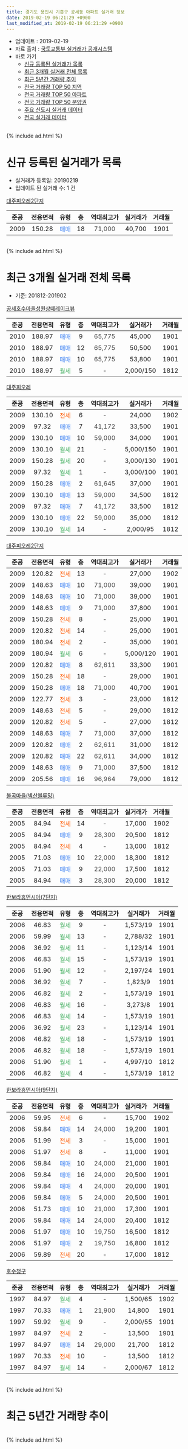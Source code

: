 ```yaml
---
title: 경기도 용인시 기흥구 공세동 아파트 실거래 정보
date: 2019-02-19 06:21:29 +0900
last_modified_at: 2019-02-19 06:21:29 +0900
---
```


* 업데이트 : 2019-02-19
* 자료 출처 : [국토교통부 실거래가 공개시스템](http://rt.molit.go.kr)
* 바로 가기
    * [신규 등록된 실거래가 목록](#신규-등록된-실거래가-목록)
    * [최근 3개월 실거래 전체 목록](#최근-3개월-실거래-전체-목록)
    * [최근 5년간 거래량 추이](#최근-5년간-거래량-추이)
    * [전국 거래량 TOP 50 지역](https://ayogom.github.io/apt-trade-info/최근-3개월-전국에서-가장-거래가-많이-발생한-지역)
    * [전국 거래량 TOP 50 아파트](https://ayogom.github.io/apt-trade-info/최근-3개월-전국에서-가장-거래가-많이-발생한-아파트)
    * [전국 거래량 TOP 50 분양권](https://ayogom.github.io/apt-trade-info/최근-3개월-전국에서-가장-거래가-많이-발생한-분양권)
    * [주요 신도시 실거래 데이터](https://ayogom.github.io/apt-trade-info/주요-신도시)
    * [전국 실거래 데이터](https://ayogom.github.io/apt-trade-info/전국)
<br>
{% include ad.html %}
<br>

# 신규 등록된 실거래가 목록
* 실거래가 등록일: 20190219
* 업데이트 된 실거래 수: 1 건


[대주피오레2단지](https://search.naver.com/search.naver?query=%EA%B2%BD%EA%B8%B0%EB%8F%84+%EC%9A%A9%EC%9D%B8%EC%8B%9C+%EA%B8%B0%ED%9D%A5%EA%B5%AC+%EA%B3%B5%EC%84%B8%EB%8F%99+%EB%8C%80%EC%A3%BC%ED%94%BC%EC%98%A4%EB%A0%882%EB%8B%A8%EC%A7%80)

|준공|전용면적|유형|층|역대최고가|실거래가|거래월|
|:---:|:---:|:---:|:---:|:---:|:---:|:---:|
|2009|150.28|<span style="color:#4285f3">매매</span>|18|<span style="color:#444444">71,000</span>|40,700|1901|


<br>
{% include ad.html %}
<br>

# 최근 3개월 실거래 전체 목록
* 기준: 201812-201902


[공세호수마을성원상떼레이크뷰](https://search.naver.com/search.naver?query=%EA%B2%BD%EA%B8%B0%EB%8F%84+%EC%9A%A9%EC%9D%B8%EC%8B%9C+%EA%B8%B0%ED%9D%A5%EA%B5%AC+%EA%B3%B5%EC%84%B8%EB%8F%99+%EA%B3%B5%EC%84%B8%ED%98%B8%EC%88%98%EB%A7%88%EC%9D%84%EC%84%B1%EC%9B%90%EC%83%81%EB%96%BC%EB%A0%88%EC%9D%B4%ED%81%AC%EB%B7%B0)

|준공|전용면적|유형|층|역대최고가|실거래가|거래월|
|:---:|:---:|:---:|:---:|:---:|:---:|:---:|
|2010|188.97|<span style="color:#4285f3">매매</span>|9|<span style="color:#444444">65,775</span>|45,000|1901|
|2010|188.97|<span style="color:#4285f3">매매</span>|12|<span style="color:#444444">65,775</span>|50,500|1901|
|2010|188.97|<span style="color:#4285f3">매매</span>|10|<span style="color:#444444">65,775</span>|53,800|1901|
|2010|188.97|<span style="color:#34a853">월세</span>|5|<span style="color:#444444">-</span>|2,000/150|1812|

[대주피오레](https://search.naver.com/search.naver?query=%EA%B2%BD%EA%B8%B0%EB%8F%84+%EC%9A%A9%EC%9D%B8%EC%8B%9C+%EA%B8%B0%ED%9D%A5%EA%B5%AC+%EA%B3%B5%EC%84%B8%EB%8F%99+%EB%8C%80%EC%A3%BC%ED%94%BC%EC%98%A4%EB%A0%88)

|준공|전용면적|유형|층|역대최고가|실거래가|거래월|
|:---:|:---:|:---:|:---:|:---:|:---:|:---:|
|2009|130.10|<span style="color:#ff5a00">전세</span>|6|<span style="color:#444444">-</span>|24,000|1902|
|2009|97.32|<span style="color:#4285f3">매매</span>|7|<span style="color:#444444">41,172</span>|33,500|1901|
|2009|130.10|<span style="color:#4285f3">매매</span>|10|<span style="color:#444444">59,000</span>|34,000|1901|
|2009|130.10|<span style="color:#34a853">월세</span>|21|<span style="color:#444444">-</span>|5,000/150|1901|
|2009|150.28|<span style="color:#34a853">월세</span>|20|<span style="color:#444444">-</span>|3,000/130|1901|
|2009|97.32|<span style="color:#34a853">월세</span>|1|<span style="color:#444444">-</span>|3,000/100|1901|
|2009|150.28|<span style="color:#4285f3">매매</span>|2|<span style="color:#444444">61,645</span>|37,000|1901|
|2009|130.10|<span style="color:#4285f3">매매</span>|13|<span style="color:#444444">59,000</span>|34,500|1812|
|2009|97.32|<span style="color:#4285f3">매매</span>|7|<span style="color:#444444">41,172</span>|33,500|1812|
|2009|130.10|<span style="color:#4285f3">매매</span>|22|<span style="color:#444444">59,000</span>|35,000|1812|
|2009|130.10|<span style="color:#34a853">월세</span>|14|<span style="color:#444444">-</span>|2,000/95|1812|

[대주피오레2단지](https://search.naver.com/search.naver?query=%EA%B2%BD%EA%B8%B0%EB%8F%84+%EC%9A%A9%EC%9D%B8%EC%8B%9C+%EA%B8%B0%ED%9D%A5%EA%B5%AC+%EA%B3%B5%EC%84%B8%EB%8F%99+%EB%8C%80%EC%A3%BC%ED%94%BC%EC%98%A4%EB%A0%882%EB%8B%A8%EC%A7%80)

|준공|전용면적|유형|층|역대최고가|실거래가|거래월|
|:---:|:---:|:---:|:---:|:---:|:---:|:---:|
|2009|120.82|<span style="color:#ff5a00">전세</span>|13|<span style="color:#444444">-</span>|27,000|1902|
|2009|148.63|<span style="color:#4285f3">매매</span>|10|<span style="color:#444444">71,000</span>|39,000|1901|
|2009|148.63|<span style="color:#4285f3">매매</span>|10|<span style="color:#444444">71,000</span>|39,000|1901|
|2009|148.63|<span style="color:#4285f3">매매</span>|9|<span style="color:#444444">71,000</span>|37,800|1901|
|2009|150.28|<span style="color:#ff5a00">전세</span>|8|<span style="color:#444444">-</span>|25,000|1901|
|2009|120.82|<span style="color:#ff5a00">전세</span>|14|<span style="color:#444444">-</span>|25,000|1901|
|2009|180.94|<span style="color:#ff5a00">전세</span>|2|<span style="color:#444444">-</span>|35,000|1901|
|2009|180.94|<span style="color:#34a853">월세</span>|6|<span style="color:#444444">-</span>|5,000/120|1901|
|2009|120.82|<span style="color:#4285f3">매매</span>|8|<span style="color:#444444">62,611</span>|33,300|1901|
|2009|150.28|<span style="color:#ff5a00">전세</span>|18|<span style="color:#444444">-</span>|29,000|1901|
|2009|150.28|<span style="color:#4285f3">매매</span>|18|<span style="color:#444444">71,000</span>|40,700|1901|
|2009|122.77|<span style="color:#ff5a00">전세</span>|3|<span style="color:#444444">-</span>|23,000|1812|
|2009|148.63|<span style="color:#ff5a00">전세</span>|5|<span style="color:#444444">-</span>|29,000|1812|
|2009|120.82|<span style="color:#ff5a00">전세</span>|5|<span style="color:#444444">-</span>|27,000|1812|
|2009|148.63|<span style="color:#4285f3">매매</span>|7|<span style="color:#444444">71,000</span>|37,000|1812|
|2009|120.82|<span style="color:#4285f3">매매</span>|2|<span style="color:#444444">62,611</span>|31,000|1812|
|2009|120.82|<span style="color:#4285f3">매매</span>|22|<span style="color:#444444">62,611</span>|34,000|1812|
|2009|148.63|<span style="color:#4285f3">매매</span>|9|<span style="color:#444444">71,000</span>|37,500|1812|
|2009|205.56|<span style="color:#4285f3">매매</span>|16|<span style="color:#444444">96,964</span>|79,000|1812|

[불곡마을(벽산블루밍)](https://search.naver.com/search.naver?query=%EA%B2%BD%EA%B8%B0%EB%8F%84+%EC%9A%A9%EC%9D%B8%EC%8B%9C+%EA%B8%B0%ED%9D%A5%EA%B5%AC+%EA%B3%B5%EC%84%B8%EB%8F%99+%EB%B6%88%EA%B3%A1%EB%A7%88%EC%9D%84%28%EB%B2%BD%EC%82%B0%EB%B8%94%EB%A3%A8%EB%B0%8D%29)

|준공|전용면적|유형|층|역대최고가|실거래가|거래월|
|:---:|:---:|:---:|:---:|:---:|:---:|:---:|
|2005|84.94|<span style="color:#ff5a00">전세</span>|14|<span style="color:#444444">-</span>|17,000|1902|
|2005|84.94|<span style="color:#4285f3">매매</span>|9|<span style="color:#444444">28,300</span>|20,500|1812|
|2005|84.94|<span style="color:#ff5a00">전세</span>|4|<span style="color:#444444">-</span>|13,000|1812|
|2005|71.03|<span style="color:#4285f3">매매</span>|10|<span style="color:#444444">22,000</span>|18,300|1812|
|2005|71.03|<span style="color:#4285f3">매매</span>|9|<span style="color:#444444">22,000</span>|17,500|1812|
|2005|84.94|<span style="color:#4285f3">매매</span>|3|<span style="color:#444444">28,300</span>|20,000|1812|

[한보라휴먼시아(7단지)](https://search.naver.com/search.naver?query=%EA%B2%BD%EA%B8%B0%EB%8F%84+%EC%9A%A9%EC%9D%B8%EC%8B%9C+%EA%B8%B0%ED%9D%A5%EA%B5%AC+%EA%B3%B5%EC%84%B8%EB%8F%99+%ED%95%9C%EB%B3%B4%EB%9D%BC%ED%9C%B4%EB%A8%BC%EC%8B%9C%EC%95%84%287%EB%8B%A8%EC%A7%80%29)

|준공|전용면적|유형|층|역대최고가|실거래가|거래월|
|:---:|:---:|:---:|:---:|:---:|:---:|:---:|
|2006|46.83|<span style="color:#34a853">월세</span>|9|<span style="color:#444444">-</span>|1,573/19|1901|
|2006|59.99|<span style="color:#34a853">월세</span>|13|<span style="color:#444444">-</span>|2,788/32|1901|
|2006|36.92|<span style="color:#34a853">월세</span>|11|<span style="color:#444444">-</span>|1,123/14|1901|
|2006|46.83|<span style="color:#34a853">월세</span>|15|<span style="color:#444444">-</span>|1,573/19|1901|
|2006|51.90|<span style="color:#34a853">월세</span>|12|<span style="color:#444444">-</span>|2,197/24|1901|
|2006|36.92|<span style="color:#34a853">월세</span>|7|<span style="color:#444444">-</span>|1,823/9|1901|
|2006|46.82|<span style="color:#34a853">월세</span>|2|<span style="color:#444444">-</span>|1,573/19|1901|
|2006|46.83|<span style="color:#34a853">월세</span>|16|<span style="color:#444444">-</span>|3,273/8|1901|
|2006|46.83|<span style="color:#34a853">월세</span>|14|<span style="color:#444444">-</span>|1,573/19|1901|
|2006|36.92|<span style="color:#34a853">월세</span>|23|<span style="color:#444444">-</span>|1,123/14|1901|
|2006|46.82|<span style="color:#34a853">월세</span>|18|<span style="color:#444444">-</span>|1,573/19|1901|
|2006|46.82|<span style="color:#34a853">월세</span>|18|<span style="color:#444444">-</span>|1,573/19|1901|
|2006|51.90|<span style="color:#34a853">월세</span>|1|<span style="color:#444444">-</span>|4,997/10|1812|
|2006|46.82|<span style="color:#34a853">월세</span>|4|<span style="color:#444444">-</span>|1,573/19|1812|


<script async src="//pagead2.googlesyndication.com/pagead/js/adsbygoogle.js"></script>
<!-- 기본 -->
<ins class="adsbygoogle"
     style="display:block"
     data-ad-client="ca-pub-2446590836940007"
     data-ad-slot="1659523306"
     data-ad-format="auto"
     data-full-width-responsive="true"></ins>
<script>
(adsbygoogle = window.adsbygoogle || []).push({});
</script>


[한보라휴먼시아(9단지)](https://search.naver.com/search.naver?query=%EA%B2%BD%EA%B8%B0%EB%8F%84+%EC%9A%A9%EC%9D%B8%EC%8B%9C+%EA%B8%B0%ED%9D%A5%EA%B5%AC+%EA%B3%B5%EC%84%B8%EB%8F%99+%ED%95%9C%EB%B3%B4%EB%9D%BC%ED%9C%B4%EB%A8%BC%EC%8B%9C%EC%95%84%289%EB%8B%A8%EC%A7%80%29)

|준공|전용면적|유형|층|역대최고가|실거래가|거래월|
|:---:|:---:|:---:|:---:|:---:|:---:|:---:|
|2006|59.95|<span style="color:#ff5a00">전세</span>|6|<span style="color:#444444">-</span>|15,700|1902|
|2006|59.84|<span style="color:#4285f3">매매</span>|14|<span style="color:#444444">24,000</span>|19,200|1901|
|2006|51.99|<span style="color:#ff5a00">전세</span>|3|<span style="color:#444444">-</span>|15,000|1901|
|2006|51.97|<span style="color:#ff5a00">전세</span>|8|<span style="color:#444444">-</span>|11,000|1901|
|2006|59.84|<span style="color:#4285f3">매매</span>|10|<span style="color:#444444">24,000</span>|21,000|1901|
|2006|59.84|<span style="color:#4285f3">매매</span>|16|<span style="color:#444444">24,000</span>|20,500|1901|
|2006|59.84|<span style="color:#4285f3">매매</span>|4|<span style="color:#444444">24,000</span>|20,000|1901|
|2006|59.84|<span style="color:#4285f3">매매</span>|5|<span style="color:#444444">24,000</span>|20,500|1901|
|2006|51.73|<span style="color:#4285f3">매매</span>|10|<span style="color:#444444">21,000</span>|17,300|1901|
|2006|59.84|<span style="color:#4285f3">매매</span>|14|<span style="color:#444444">24,000</span>|20,400|1812|
|2006|51.97|<span style="color:#4285f3">매매</span>|10|<span style="color:#444444">19,750</span>|16,500|1812|
|2006|51.97|<span style="color:#4285f3">매매</span>|2|<span style="color:#444444">19,750</span>|16,800|1812|
|2006|59.89|<span style="color:#ff5a00">전세</span>|20|<span style="color:#444444">-</span>|17,000|1812|

[호수청구](https://search.naver.com/search.naver?query=%EA%B2%BD%EA%B8%B0%EB%8F%84+%EC%9A%A9%EC%9D%B8%EC%8B%9C+%EA%B8%B0%ED%9D%A5%EA%B5%AC+%EA%B3%B5%EC%84%B8%EB%8F%99+%ED%98%B8%EC%88%98%EC%B2%AD%EA%B5%AC)

|준공|전용면적|유형|층|역대최고가|실거래가|거래월|
|:---:|:---:|:---:|:---:|:---:|:---:|:---:|
|1997|84.97|<span style="color:#34a853">월세</span>|4|<span style="color:#444444">-</span>|1,500/65|1902|
|1997|70.33|<span style="color:#4285f3">매매</span>|1|<span style="color:#444444">21,900</span>|14,800|1901|
|1997|59.92|<span style="color:#34a853">월세</span>|9|<span style="color:#444444">-</span>|2,000/55|1901|
|1997|84.97|<span style="color:#ff5a00">전세</span>|2|<span style="color:#444444">-</span>|13,500|1901|
|1997|84.97|<span style="color:#4285f3">매매</span>|14|<span style="color:#444444">29,000</span>|21,700|1812|
|1997|70.33|<span style="color:#ff5a00">전세</span>|10|<span style="color:#444444">-</span>|13,500|1812|
|1997|84.97|<span style="color:#34a853">월세</span>|14|<span style="color:#444444">-</span>|2,000/67|1812|


<br>
{% include ad.html %}
<br>

# 최근 5년간 거래량 추이


<div style="width:100%;">
    <canvas id="deal_progress" height="200"></canvas>
</div>

<script>
new Chart(document.getElementById("deal_progress"), {
    type: 'line',
    data: {
        labels: ['201402','201403','201404','201405','201406','201407','201408','201409','201410','201411','201412','201501','201502','201503','201504','201505','201506','201507','201508','201509','201510','201511','201512','201601','201602','201603','201604','201605','201606','201607','201608','201609','201610','201611','201612','201701','201702','201703','201704','201705','201706','201707','201708','201709','201710','201711','201712','201801','201802','201803','201804','201805','201806','201807','201808','201809','201810','201811','201812','201901','201902'],
        datasets: [{
            label: '매매',
            pointRadius: 1,
            data: [60, 45, 37, 27, 31, 28, 61, 61, 40, 41, 15, 22, 29, 44, 25, 30, 33, 23, 25, 25, 22, 9, 12, 12, 16, 17, 19, 26, 36, 27, 23, 23, 27, 16, 18, 8, 10, 24, 16, 22, 15, 23, 15, 13, 10, 11, 8, 16, 15, 20, 14, 22, 20, 16, 20, 27, 18, 19, 16, 18, 0],
            borderColor: "rgba(255, 201, 14, 1)",
            backgroundColor: "rgba(255, 201, 14, 0.5)",
            fill: false,
            lineTension: 0
        },{
            label: '전월세',
            pointRadius: 1,
            data: [43, 42, 28, 21, 32, 24, 30, 25, 36, 29, 18, 37, 40, 31, 29, 37, 25, 31, 24, 29, 32, 23, 32, 19, 31, 27, 39, 20, 23, 31, 27, 25, 32, 23, 13, 24, 27, 14, 15, 21, 25, 20, 30, 20, 20, 15, 10, 18, 19, 24, 28, 23, 21, 28, 24, 22, 18, 21, 11, 24, 5],
            borderColor: "rgba(0, 141, 185, 1)",
            backgroundColor: "rgba(0, 141, 185, 0.5)",
            fill: false,
            lineTension: 0
        }
        ]
    },
    options: {
        responsive: true,
        title: {
            display: false
        },
        tooltips: {
            mode: 'index',
            intersect: false
        },
        hover: {
            mode: 'nearest',
            intersect: true
        },
        scales: {
            xAxes: [{
                display: true,
                scaleLabel: {
                    display: true,
                    labelString: '년/월'
                }
            }],
            yAxes: [{
                display: true,
                ticks: {
                    suggestedMin: 0,
                },
                scaleLabel: {
                    display: true,
                    labelString: '실거래 수'
                }
            }]
        }
    }
});

</script>


<br>
{% include ad.html %}
<br>

